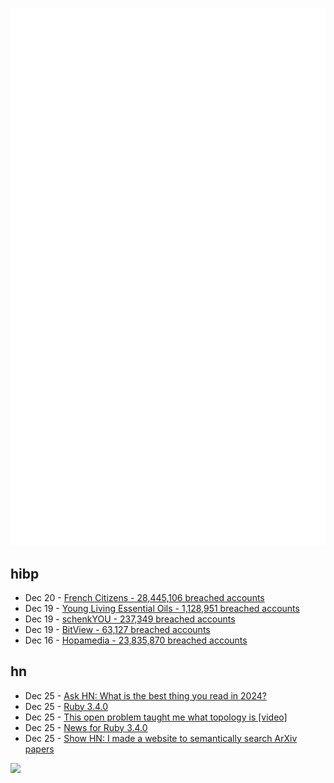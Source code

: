 ![Metrics](https://raw.githubusercontent.com/phixion/phixion/master/metrics.svg)

## hibp

<!--
for https://github.com/phixion/phixion/blob/main/.github/workflows/feeds.yml
-->
<!--START_SECTION:haveibeenpwnd-->
- Dec 20 - [French Citizens - 28,445,106 breached accounts](https://haveibeenpwned.com/PwnedWebsites#FrenchCitizens)
- Dec 19 - [Young Living Essential Oils - 1,128,951 breached accounts](https://haveibeenpwned.com/PwnedWebsites#YoungLivingEssentialOils)
- Dec 19 - [schenkYOU - 237,349 breached accounts](https://haveibeenpwned.com/PwnedWebsites#schenkYOU)
- Dec 19 - [BitView - 63,127 breached accounts](https://haveibeenpwned.com/PwnedWebsites#BitView)
- Dec 16 - [Hopamedia - 23,835,870 breached accounts](https://haveibeenpwned.com/PwnedWebsites#Hopamedia)
<!--END_SECTION:haveibeenpwnd-->

## hn

<!--
for https://github.com/phixion/phixion/blob/main/.github/workflows/feeds.yml
-->
<!--START_SECTION:hn-->
- Dec 25 - [Ask HN: What is the best thing you read in 2024?](https://news.ycombinator.com/item?id=42508087)
- Dec 25 - [Ruby 3.4.0](https://www.ruby-lang.org/en/news/2024/12/25/ruby-3-4-0-released/)
- Dec 25 - [This open problem taught me what topology is [video]](https://www.youtube.com/watch?v=IQqtsm-bBRU)
- Dec 25 - [News for Ruby 3.4.0](https://docs.ruby-lang.org/en/master/NEWS_md.html)
- Dec 25 - [Show HN: I made a website to semantically search ArXiv papers](https://papermatch.mitanshu.tech/)
<!--END_SECTION:hn-->

<!--
for https://yhype.me
-->
![](https://hit.yhype.me/github/profile?user_id=13013670)

